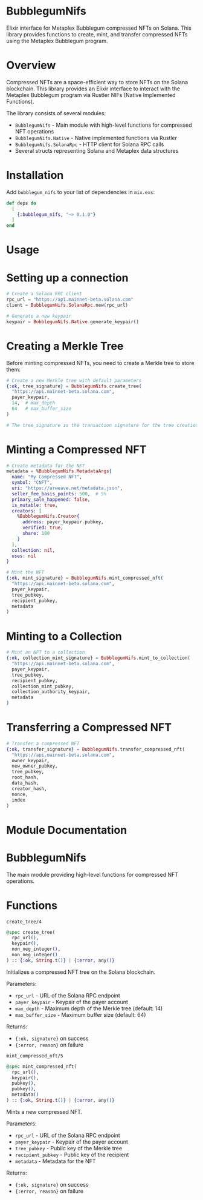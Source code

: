 # BubblegumNifs

Elixir interface for Metaplex Bubblegum compressed NFTs on Solana. This library provides functions to create, mint, and transfer compressed NFTs using the Metaplex Bubblegum program.

# Overview

Compressed NFTs are a space-efficient way to store NFTs on the Solana blockchain. This library provides an Elixir interface to interact with the Metaplex Bubblegum program via Rustler NIFs (Native Implemented Functions).

The library consists of several modules:

- `BubblegumNifs` - Main module with high-level functions for compressed NFT operations
- `BubblegumNifs.Native` - Native implemented functions via Rustler
- `BubblegumNifs.SolanaRpc` - HTTP client for Solana RPC calls
- Several structs representing Solana and Metaplex data structures

# Installation

Add `bubblegum_nifs` to your list of dependencies in `mix.exs`:

```elixir
def deps do
  [
    {:bubblegum_nifs, "~> 0.1.0"}
  ]
end
```

# Usage

# Setting up a connection
```elixir
# Create a Solana RPC client
rpc_url = "https://api.mainnet-beta.solana.com"
client = BubblegumNifs.SolanaRpc.new(rpc_url)

# Generate a new keypair
keypair = BubblegumNifs.Native.generate_keypair()
```

# Creating a Merkle Tree
Before minting compressed NFTs, you need to create a Merkle tree to store them:

```elixir
# Create a new Merkle tree with default parameters
{:ok, tree_signature} = BubblegumNifs.create_tree(
  "https://api.mainnet-beta.solana.com",
  payer_keypair,
  14,  # max_depth
  64   # max_buffer_size
)

# The tree_signature is the transaction signature for the tree creation
```

# Minting a Compressed NFT
```elixir
# Create metadata for the NFT
metadata = %BubblegumNifs.MetadataArgs{
  name: "My Compressed NFT",
  symbol: "CNFT",
  uri: "https://arweave.net/metadata.json",
  seller_fee_basis_points: 500,  # 5%
  primary_sale_happened: false,
  is_mutable: true,
  creators: [
    %BubblegumNifs.Creator{
      address: payer_keypair.pubkey,
      verified: true,
      share: 100
    }
  ],
  collection: nil,
  uses: nil
}

# Mint the NFT
{:ok, mint_signature} = BubblegumNifs.mint_compressed_nft(
  "https://api.mainnet-beta.solana.com",
  payer_keypair,
  tree_pubkey,
  recipient_pubkey,
  metadata
)
```

# Minting to a Collection
```elixir
# Mint an NFT to a collection
{:ok, collection_mint_signature} = BubblegumNifs.mint_to_collection(
  "https://api.mainnet-beta.solana.com",
  payer_keypair,
  tree_pubkey,
  recipient_pubkey,
  collection_mint_pubkey,
  collection_authority_keypair,
  metadata
)
```

# Transferring a Compressed NFT
```elixir
# Transfer a compressed NFT
{:ok, transfer_signature} = BubblegumNifs.transfer_compressed_nft(
  "https://api.mainnet-beta.solana.com",
  owner_keypair,
  new_owner_pubkey,
  tree_pubkey,
  root_hash,
  data_hash,
  creator_hash,
  nonce,
  index
)
```

# Module Documentation

# BubblegumNifs
The main module providing high-level functions for compressed NFT operations.

# Functions
`create_tree/4`

```elixir
@spec create_tree(
  rpc_url(),
  keypair(),
  non_neg_integer(),
  non_neg_integer()
) :: {:ok, String.t()} | {:error, any()}
```
Initializes a compressed NFT tree on the Solana blockchain.

Parameters:
- `rpc_url` - URL of the Solana RPC endpoint
- `payer_keypair` - Keypair of the payer account
- `max_depth` - Maximum depth of the Merkle tree (default: 14)
- `max_buffer_size` - Maximum buffer size (default: 64)

Returns:
- `{:ok, signature}` on success
- `{:error, reason}` on failure


`mint_compressed_nft/5`
```elixir
@spec mint_compressed_nft(
  rpc_url(),
  keypair(),
  pubkey(),
  pubkey(),
  metadata()
) :: {:ok, String.t()} | {:error, any()}
```
Mints a new compressed NFT.

Parameters:
- `rpc_url` - URL of the Solana RPC endpoint
- `payer_keypair` - Keypair of the payer account
- `tree_pubkey` - Public key of the Merkle tree
- `recipient_pubkey` - Public key of the recipient
- `metadata` - Metadata for the NFT

Returns:
- `{:ok, signature}` on success
- `{:error, reason}` on failure

